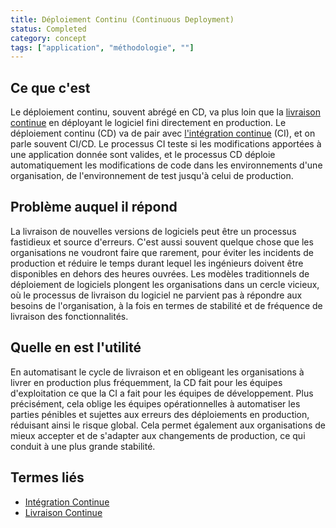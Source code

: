 ```yaml
---
title: Déploiement Continu (Continuous Deployment)
status: Completed
category: concept
tags: ["application", "méthodologie", ""]
---
```


## Ce que c'est

Le déploiement continu, souvent abrégé en CD, va plus loin que la [livraison continue](/fr/continuous-delivery/)
en déployant le logiciel fini directement en production.
Le déploiement continu (CD) va de pair avec [l'intégration continue](/fr/continuous-integration/) (CI),
et on parle souvent CI/CD.
Le processus CI teste si les modifications apportées à une application donnée sont valides,
et le processus CD déploie automatiquement les modifications de code dans les environnements d'une organisation, de l'environnement de test jusqu'à celui de production.

## Problème auquel il répond

La livraison de nouvelles versions de logiciels peut être un processus fastidieux et source d'erreurs.
C'est aussi souvent quelque chose que les organisations ne voudront faire que rarement, pour éviter les incidents de production
et réduire le temps durant lequel les ingénieurs doivent être disponibles en dehors des heures ouvrées.
Les modèles traditionnels de déploiement de logiciels plongent les organisations dans un cercle vicieux,
où le processus de livraison du logiciel ne parvient pas à répondre aux besoins de l'organisation, à la fois en termes de stabilité et de fréquence de livraison des fonctionnalités.

## Quelle en est l'utilité

En automatisant le cycle de livraison et en obligeant les organisations à livrer en production plus fréquemment,
la CD fait pour les équipes d'exploitation ce que la CI a fait pour les équipes de développement.
Plus précisément, cela oblige les équipes opérationnelles à automatiser les parties pénibles et sujettes aux erreurs des déploiements en production, réduisant ainsi le risque global.
Cela permet également aux organisations de mieux accepter et de s'adapter aux changements de production, ce qui conduit à une plus grande stabilité.

## Termes liés

* [Intégration Continue](/fr/continuous-integration/)
* [Livraison Continue](/fr/continuous-delivery/)
